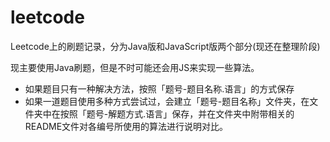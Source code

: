 # leetcode
Leetcode上的刷题记录，分为Java版和JavaScript版两个部分(现还在整理阶段)

现主要使用Java刷题，但是不时可能还会用JS来实现一些算法。
- 如果题目只有一种解决方法，按照「题号-题目名称.语言」的方式保存
- 如果一道题目使用多种方式尝试过，会建立「题号-题目名称」文件夹，在文件夹中在按照「题号-解题方式.语言」保存，并在文件夹中附带相关的README文件对各编号所使用的算法进行说明对比。
